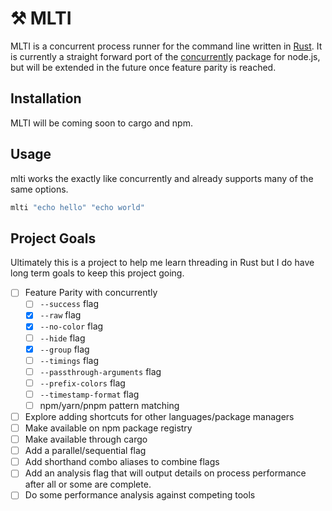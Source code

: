 # ⚒️ MLTI

MLTI is a concurrent process runner for the command line written in [Rust](https://www.rust-lang.org/). It is currently a straight forward port of the [concurrently](https://github.com/open-cli-tools/concurrently) package for node.js, but will be extended in the future once feature parity is reached.

## Installation

MLTI will be coming soon to cargo and npm.

## Usage

mlti works the exactly like concurrently and already supports many of the same options.

```bash
mlti "echo hello" "echo world"
```

## Project Goals

Ultimately this is a project to help me learn threading in Rust but I do have long term goals to keep this project going.

- [ ] Feature Parity with concurrently
  - [ ] `--success` flag
  - [x] `--raw` flag
  - [x] `--no-color` flag
  - [ ] `--hide` flag
  - [x] `--group` flag
  - [ ] `--timings` flag
  - [ ] `--passthrough-arguments` flag
  - [ ] `--prefix-colors` flag
  - [ ] `--timestamp-format` flag
  - [ ] npm/yarn/pnpm pattern matching
- [ ] Explore adding shortcuts for other languages/package managers
- [ ] Make available on npm package registry
- [ ] Make available through cargo
- [ ] Add a parallel/sequential flag
- [ ] Add shorthand combo aliases to combine flags
- [ ] Add an analysis flag that will output details on process performance after all or some are complete.
- [ ] Do some performance analysis against competing tools

